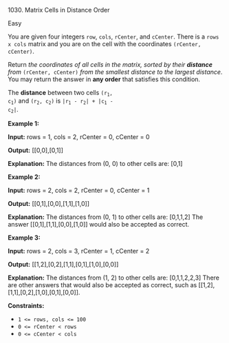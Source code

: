 1030\. Matrix Cells in Distance Order

Easy

You are given four integers `row`, `cols`, `rCenter`, and `cCenter`. There is a `rows x cols` matrix and you are on the cell with the coordinates `(rCenter, cCenter)`.

Return _the coordinates of all cells in the matrix, sorted by their **distance** from_ `(rCenter, cCenter)` _from the smallest distance to the largest distance_. You may return the answer in **any order** that satisfies this condition.

The **distance** between two cells <code>(r<sub>1</sub>, c<sub>1</sub>)</code> and <code>(r<sub>2</sub>, c<sub>2</sub>)</code> is <code>|r<sub>1</sub> - r<sub>2</sub>| + |c<sub>1</sub> - c<sub>2</sub>|</code>.

**Example 1:**

**Input:** rows = 1, cols = 2, rCenter = 0, cCenter = 0

**Output:** [[0,0],[0,1]]

**Explanation:** The distances from (0, 0) to other cells are: [0,1]

**Example 2:**

**Input:** rows = 2, cols = 2, rCenter = 0, cCenter = 1

**Output:** [[0,1],[0,0],[1,1],[1,0]]

**Explanation:** The distances from (0, 1) to other cells are: [0,1,1,2] The answer [[0,1],[1,1],[0,0],[1,0]] would also be accepted as correct.

**Example 3:**

**Input:** rows = 2, cols = 3, rCenter = 1, cCenter = 2

**Output:** [[1,2],[0,2],[1,1],[0,1],[1,0],[0,0]]

**Explanation:** The distances from (1, 2) to other cells are: [0,1,1,2,2,3] There are other answers that would also be accepted as correct, such as [[1,2],[1,1],[0,2],[1,0],[0,1],[0,0]].

**Constraints:**

*   `1 <= rows, cols <= 100`
*   `0 <= rCenter < rows`
*   `0 <= cCenter < cols`